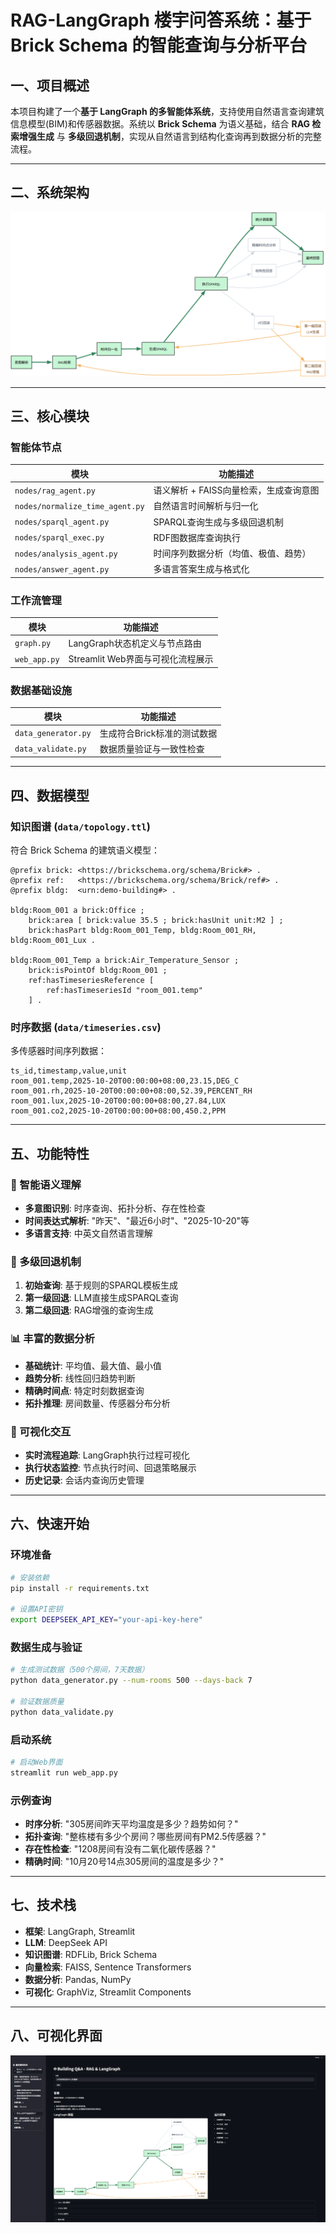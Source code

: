
# RAG-LangGraph 楼宇问答系统：基于 Brick Schema 的智能查询与分析平台

## 一、项目概述

本项目构建了一个**基于 LangGraph 的多智能体系统**，支持使用自然语言查询建筑信息模型(BIM)和传感器数据。系统以 **Brick Schema** 为语义基础，结合 **RAG 检索增强生成** 与 **多级回退机制**，实现从自然语言到结构化查询再到数据分析的完整流程。

---

## 二、系统架构

![img.png](img.png)

---

## 三、核心模块

### 智能体节点
| 模块 | 功能描述 |
|------|----------|
| `nodes/rag_agent.py` | 语义解析 + FAISS向量检索，生成查询意图 |
| `nodes/normalize_time_agent.py` | 自然语言时间解析与归一化 |
| `nodes/sparql_agent.py` | SPARQL查询生成与多级回退机制 |
| `nodes/sparql_exec.py` | RDF图数据库查询执行 |
| `nodes/analysis_agent.py` | 时间序列数据分析（均值、极值、趋势） |
| `nodes/answer_agent.py` | 多语言答案生成与格式化 |

### 工作流管理
| 模块 | 功能描述 |
|------|----------|
| `graph.py` | LangGraph状态机定义与节点路由 |
| `web_app.py` | Streamlit Web界面与可视化流程展示 |

### 数据基础设施
| 模块 | 功能描述 |
|------|----------|
| `data_generator.py` | 生成符合Brick标准的测试数据 |
| `data_validate.py` | 数据质量验证与一致性检查 |

---

## 四、数据模型

### 知识图谱 (`data/topology.ttl`)
符合 Brick Schema 的建筑语义模型：
```turtle
@prefix brick: <https://brickschema.org/schema/Brick#> .
@prefix ref:   <https://brickschema.org/schema/Brick/ref#> .
@prefix bldg:  <urn:demo-building#> .

bldg:Room_001 a brick:Office ;
    brick:area [ brick:value 35.5 ; brick:hasUnit unit:M2 ] ;
    brick:hasPart bldg:Room_001_Temp, bldg:Room_001_RH, bldg:Room_001_Lux .

bldg:Room_001_Temp a brick:Air_Temperature_Sensor ;
    brick:isPointOf bldg:Room_001 ;
    ref:hasTimeseriesReference [
        ref:hasTimeseriesId "room_001.temp"
    ] .
```

### 时序数据 (`data/timeseries.csv`)
多传感器时间序列数据：
```
ts_id,timestamp,value,unit
room_001.temp,2025-10-20T00:00:00+08:00,23.15,DEG_C
room_001.rh,2025-10-20T00:00:00+08:00,52.39,PERCENT_RH
room_001.lux,2025-10-20T00:00:00+08:00,27.84,LUX
room_001.co2,2025-10-20T00:00:00+08:00,450.2,PPM
```

---

## 五、功能特性

### 🎯 智能语义理解
- **多意图识别**: 时序查询、拓扑分析、存在性检查
- **时间表达式解析**: "昨天"、"最近6小时"、"2025-10-20"等
- **多语言支持**: 中英文自然语言理解

### 🔄 多级回退机制
1. **初始查询**: 基于规则的SPARQL模板生成
2. **第一级回退**: LLM直接生成SPARQL查询
3. **第二级回退**: RAG增强的查询生成

### 📊 丰富的数据分析
- **基础统计**: 平均值、最大值、最小值
- **趋势分析**: 线性回归趋势判断
- **精确时间点**: 特定时刻数据查询
- **拓扑推理**: 房间数量、传感器分布分析

### 🎨 可视化交互
- **实时流程追踪**: LangGraph执行过程可视化
- **执行状态监控**: 节点执行时间、回退策略展示
- **历史记录**: 会话内查询历史管理

---

## 六、快速开始

### 环境准备
```bash
# 安装依赖
pip install -r requirements.txt

# 设置API密钥
export DEEPSEEK_API_KEY="your-api-key-here"
```

### 数据生成与验证
```bash
# 生成测试数据（500个房间，7天数据）
python data_generator.py --num-rooms 500 --days-back 7

# 验证数据质量
python data_validate.py
```

### 启动系统
```bash
# 启动Web界面
streamlit run web_app.py
```

### 示例查询
- **时序分析**: "305房间昨天平均温度是多少？趋势如何？"
- **拓扑查询**: "整栋楼有多少个房间？哪些房间有PM2.5传感器？"
- **存在性检查**: "1208房间有没有二氧化碳传感器？"
- **精确时间**: "10月20号14点305房间的温度是多少？"

---

## 七、技术栈

- **框架**: LangGraph, Streamlit
- **LLM**: DeepSeek API
- **知识图谱**: RDFLib, Brick Schema
- **向量检索**: FAISS, Sentence Transformers
- **数据分析**: Pandas, NumPy
- **可视化**: GraphViz, Streamlit Components

---

## 八、可视化界面
![img_2.png](img_2.png)
